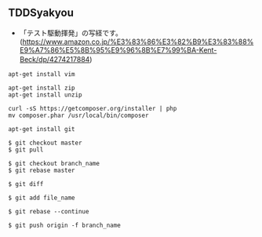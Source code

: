 ## TDDSyakyou

* 「テスト駆動揮発」の写経です。(https://www.amazon.co.jp/%E3%83%86%E3%82%B9%E3%83%88%E9%A7%86%E5%8B%95%E9%96%8B%E7%99%BA-Kent-Beck/dp/4274217884)　

```
apt-get install vim

apt-get install zip
apt-get install unzip

curl -sS https://getcomposer.org/installer | php
mv composer.phar /usr/local/bin/composer

apt-get install git
```

```
$ git checkout master
$ git pull

$ git checkout branch_name
$ git rebase master

$ git diff

$ git add file_name

$ git rebase --continue

$ git push origin -f branch_name
```
